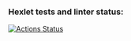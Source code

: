 ### Hexlet tests and linter status:
[![Actions Status](https://github.com/Motrieg/frontend-project-46/workflows/hexlet-check/badge.svg)](https://github.com/Motrieg/frontend-project-46/actions)